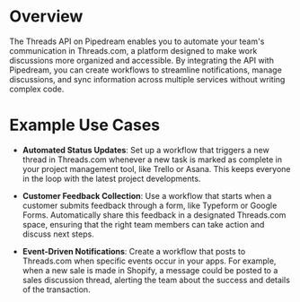 # Overview

The Threads API on Pipedream enables you to automate your team's communication in Threads.com, a platform designed to make work discussions more organized and accessible. By integrating the API with Pipedream, you can create workflows to streamline notifications, manage discussions, and sync information across multiple services without writing complex code.

# Example Use Cases

- **Automated Status Updates**: Set up a workflow that triggers a new thread in Threads.com whenever a new task is marked as complete in your project management tool, like Trello or Asana. This keeps everyone in the loop with the latest project developments.

- **Customer Feedback Collection**: Use a workflow that starts when a customer submits feedback through a form, like Typeform or Google Forms. Automatically share this feedback in a designated Threads.com space, ensuring that the right team members can take action and discuss next steps.

- **Event-Driven Notifications**: Create a workflow that posts to Threads.com when specific events occur in your apps. For example, when a new sale is made in Shopify, a message could be posted to a sales discussion thread, alerting the team about the success and details of the transaction.
